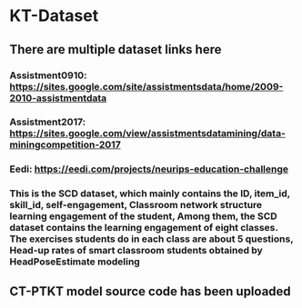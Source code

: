 # KT-Dataset
## There are multiple dataset links here

### Assistment0910: https://sites.google.com/site/assistmentsdata/home/2009-2010-assistmentdata
### Assistment2017: https://sites.google.com/view/assistmentsdatamining/data-miningcompetition-2017
### Eedi: https://eedi.com/projects/neurips-education-challenge
### This is the SCD dataset, which mainly contains the ID, item_id, skill_id, self-engagement, Classroom network structure learning engagement of the student, Among them, the SCD dataset contains the learning engagement of eight classes. The exercises students do in each class are about 5 questions, Head-up rates of smart classroom students obtained by HeadPoseEstimate modeling

## CT-PTKT model source code has been uploaded
